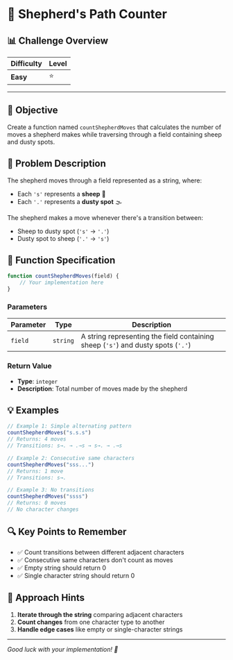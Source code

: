 # 🐑 Shepherd's Path Counter

## 📊 Challenge Overview

| Difficulty | Level |
|------------|-------|
| **Easy** | ⭐ |

---

## 🎯 Objective

Create a function named `countShepherdMoves` that calculates the number of moves a shepherd makes while traversing through a field containing sheep and dusty spots.

## 📝 Problem Description

The shepherd moves through a field represented as a string, where:
- Each `'s'` represents a **sheep** 🐑
- Each `'.'` represents a **dusty spot** 🌫️

The shepherd makes a move whenever there's a transition between:
- Sheep to dusty spot (`'s'` → `'.'`)
- Dusty spot to sheep (`'.'` → `'s'`)

## 🔧 Function Specification

```javascript
function countShepherdMoves(field) {
    // Your implementation here
}
```

### Parameters

| Parameter | Type | Description |
|-----------|------|-------------|
| `field` | `string` | A string representing the field containing sheep (`'s'`) and dusty spots (`'.'`) |

### Return Value

- **Type**: `integer`
- **Description**: Total number of moves made by the shepherd

## 💡 Examples

```javascript
// Example 1: Simple alternating pattern
countShepherdMoves("s.s.s") 
// Returns: 4 moves
// Transitions: s→. → .→s → s→. → .→s

// Example 2: Consecutive same characters
countShepherdMoves("sss...") 
// Returns: 1 move
// Transitions: s→.

// Example 3: No transitions
countShepherdMoves("ssss") 
// Returns: 0 moves
// No character changes
```

## 🔍 Key Points to Remember

- ✅ Count transitions between different adjacent characters
- ✅ Consecutive same characters don't count as moves
- ✅ Empty string should return 0
- ✅ Single character string should return 0

## 🧠 Approach Hints

1. **Iterate through the string** comparing adjacent characters
2. **Count changes** from one character type to another
3. **Handle edge cases** like empty or single-character strings

---

*Good luck with your implementation! 🚀*
